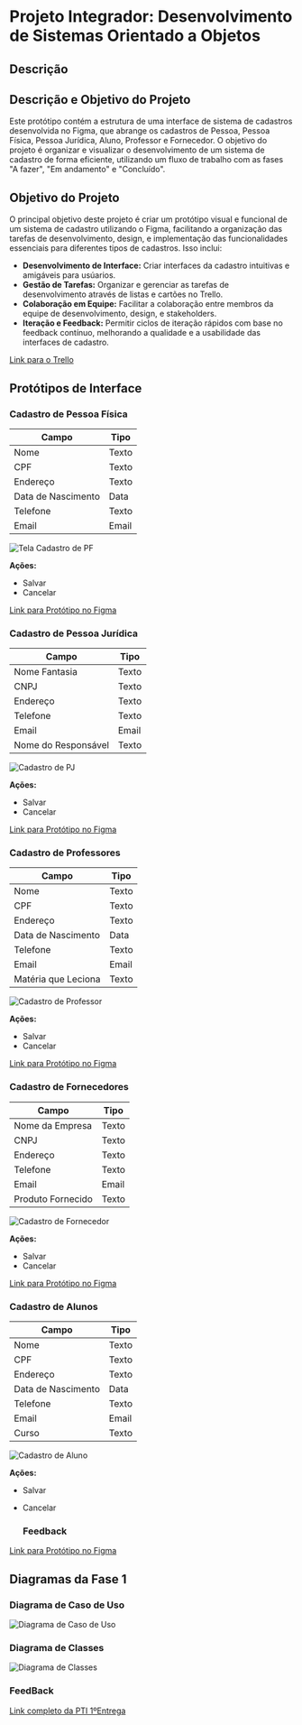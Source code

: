 # Projeto Integrador: Desenvolvimento de Sistemas Orientado a Objetos

## Descrição
## Descrição e Objetivo do Projeto 

Este protótipo contém  a estrutura de uma interface de sistema de cadastros desenvolvida no Figma, que abrange os cadastros de Pessoa, Pessoa Física, Pessoa Jurídica, Aluno, Professor e Fornecedor. O objetivo do projeto é organizar e visualizar o desenvolvimento de um sistema de cadastro de forma eficiente, utilizando um fluxo de trabalho com as fases "A fazer", "Em andamento" e "Concluído".

## Objetivo do Projeto

O principal objetivo deste projeto é criar um protótipo visual e funcional de um sistema de cadastro utilizando o Figma, facilitando a organização das tarefas de desenvolvimento, design, e implementação das funcionalidades essenciais para diferentes tipos de cadastros. Isso inclui:

- **Desenvolvimento de Interface:** Criar interfaces da cadastro intuitivas e amigáveis para usúarios.
- **Gestão de Tarefas:** Organizar e gerenciar as tarefas de desenvolvimento através de listas e cartões no Trello.
- **Colaboração em Equipe:** Facilitar a colaboração entre membros da equipe de desenvolvimento, design, e stakeholders.
- **Iteração e Feedback:** Permitir ciclos de iteração rápidos com base no feedback contínuo, melhorando a qualidade e a usabilidade das interfaces de cadastro.

[Link para o Trello](https://trello.com/b/9JvgAAMd/prot%C3%B3tipo-de-sistema-de-cadastro)

## Protótipos de Interface

### Cadastro de Pessoa Física
| Campo               | Tipo      |
|---------------------|-----------|
| Nome                | Texto     |
| CPF                 | Texto     |
| Endereço            | Texto     |
| Data de Nascimento  | Data      |
| Telefone            | Texto     |
| Email               | Email     |

![Tela Cadastro de PF](PF.jpg)

**Ações:**
- Salvar
- Cancelar

[Link para Protótipo no Figma](https://www.figma.com/design/LqjVVTIBju8vX010YewPfs/Cadastro-PF?m=dev&node-id=0%3A1&t=HIwlPNEciardUHYp-1)

### Cadastro de Pessoa Jurídica
| Campo              | Tipo      |
|--------------------|-----------|
| Nome Fantasia      | Texto     |
| CNPJ               | Texto     |
| Endereço           | Texto     |
| Telefone           | Texto     |
| Email              | Email     |
| Nome do Responsável| Texto     |

![Cadastro de PJ](pj1.jpg)

**Ações:**
- Salvar
- Cancelar

[Link para Protótipo no Figma](https://www.figma.com/design/1AjFN378D2zgjEnCnyfUWc/Untitled?m=dev&node-id=1%3A84&t=9suucdfxnaNOwGyJ-1)

### Cadastro de Professores
| Campo               | Tipo      |
|---------------------|-----------|
| Nome                | Texto     |
| CPF                 | Texto     |
| Endereço            | Texto     |
| Data de Nascimento  | Data      |
| Telefone            | Texto     |
| Email               | Email     |
| Matéria que Leciona | Texto     |

![Cadastro de Professor](professor.jpg)

**Ações:**
- Salvar
- Cancelar

[Link para Protótipo no Figma](https://www.figma.com/design/GtQ26hLkU1ykodT89y8IfH/Cadastro-Professor?m=dev&node-id=1%3A84&t=QOvxjxLBR4Iz8Dhb-1)

### Cadastro de Fornecedores
| Campo                | Tipo      |
|----------------------|-----------|
| Nome da Empresa      | Texto     |
| CNPJ                 | Texto     |
| Endereço             | Texto     |
| Telefone             | Texto     |
| Email                | Email     |
| Produto Fornecido    | Texto     |

![Cadastro de Fornecedor](fornecedor.jpg)

**Ações:**
- Salvar
- Cancelar

[Link para Protótipo no Figma](https://www.figma.com/design/2s22RwiMNFdd1Vsg8YRtSL/Cadastro-Fornecedor?m=dev&node-id=1%3A84&t=2foSi95XyhRRf95L-1)

### Cadastro de Alunos
| Campo               | Tipo      |
|---------------------|-----------|
| Nome                | Texto     |
| CPF                 | Texto     |
| Endereço            | Texto     |
| Data de Nascimento  | Data      |
| Telefone            | Texto     |
| Email               | Email     |
| Curso               | Texto     |

![Cadastro de Aluno](aluno.jpg)

**Ações:**
- Salvar
- Cancelar

  ### Feedback
[Link para Protótipo no Figma](https://www.figma.com/design/7jNG73WVsOWaISGaINMuGQ/Cadastro-Aluno?m=dev&node-id=0%3A1&t=9cQJxuPh77hCrTTr-1)

## Diagramas da Fase 1

### Diagrama de Caso de Uso
![Diagrama de Caso de Uso](https://github.com/Mathmartin/PTI/blob/main/Captura%20de%20tela%202024-05-19%20173212.png?raw=true)

### Diagrama de Classes
![Diagrama de Classes](https://github.com/Mathmartin/PTI/blob/main/Captura%20de%20tela%202024-05-19%20173326.png?raw=true)

### FeedBack
[Link completo da PTI 1ºEntrega](https://1drv.ms/b/s!AktbXv_lfUEJgYdRArCQvAABeQWeJw?e=EgCu7s)
